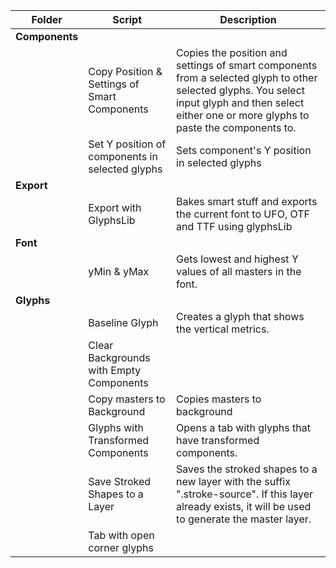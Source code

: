 | Folder | Script | Description |
| --- | --- | --- |
| __Components__ |
| | Copy Position & Settings of Smart Components | Copies the position and settings of smart components from a selected glyph to other selected glyphs. You select input glyph and then select either one or more glyphs to paste the components to. |
| | Set Y position of components in selected glyphs | Sets component's Y position in selected glyphs |
| __Export__ |
| | Export with GlyphsLib | Bakes smart stuff and exports the current font to UFO, OTF and TTF using glyphsLib |
| __Font__ |
| | yMin & yMax | Gets lowest and highest Y values of all masters in the font. |
| __Glyphs__ |
| | Baseline Glyph | Creates a glyph that shows the vertical metrics. |
| | Clear Backgrounds with Empty Components |  |
| | Copy masters to Background | Copies masters to background |
| | Glyphs with Transformed Components | Opens a tab with glyphs that have transformed components. |
| | Save Stroked Shapes to a Layer | Saves the stroked shapes to a new layer with the suffix ".stroke-source". If this layer already exists, it will be used to generate the master layer. |
| | Tab with open corner glyphs |  |
